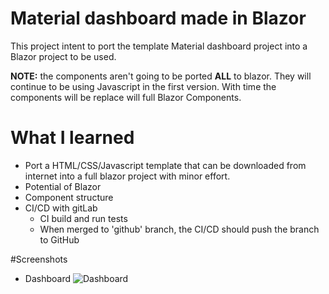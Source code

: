 # Material dashboard made in Blazor 
This project intent to port the template Material dashboard project into a Blazor project to be used.

**NOTE:** the components aren't going to be ported **ALL** to blazor. They will continue to be using Javascript in the first version.
With time the components will be replace will full Blazor Components.


# What I learned
* Port a HTML/CSS/Javascript template that can be downloaded from internet into a full blazor project with minor effort.
* Potential of Blazor
* Component structure
* CI/CD with gitLab
    * CI build and run tests
    * When merged to 'github' branch, the CI/CD should push the branch to GitHub


#Screenshots
* Dashboard
![Dashboard](http://aboimpinto.ddns.net/esqueleto/material-dashboard-blazor/blob/master/Screenshots/materialDashbard.png "Dashboard")
